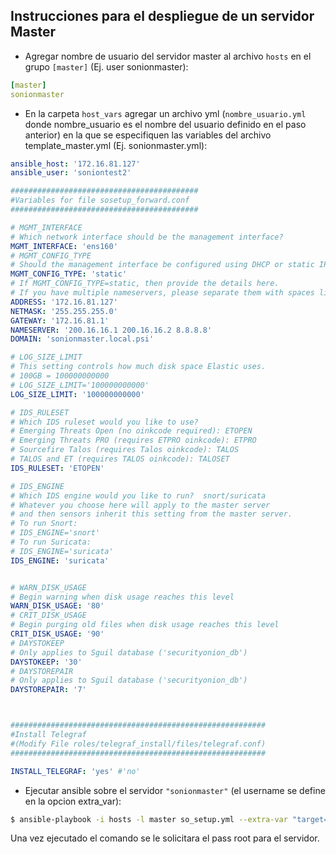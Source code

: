 ## Instrucciones para el despliegue de un servidor Master

*  Agregar nombre de usuario del servidor master al archivo `hosts` en el grupo `[master]` (Ej. user sonionmaster):

```yaml
[master]
sonionmaster
```
    
*  En la carpeta `host_vars` agregar un archivo yml (`nombre_usuario.yml` donde nombre_usuario es el nombre del usuario definido en el paso anterior) en la que se especifiquen las variables
   del archivo template_master.yml (Ej. sonionmaster.yml):
   
```yaml
ansible_host: '172.16.81.127'
ansible_user: 'soniontest2'

##########################################
#Variables for file sosetup_forward.conf
##########################################

# MGMT_INTERFACE
# Which network interface should be the management interface?
MGMT_INTERFACE: 'ens160'
# MGMT_CONFIG_TYPE
# Should the management interface be configured using DHCP or static IP?
MGMT_CONFIG_TYPE: 'static'
# If MGMT_CONFIG_TYPE=static, then provide the details here.
# If you have multiple nameservers, please separate them with spaces like this: NAMESERVER='192.168.204.2 192.168.204.3'
ADDRESS: '172.16.81.127'
NETMASK: '255.255.255.0'
GATEWAY: '172.16.81.1'
NAMESERVER: '200.16.16.1 200.16.16.2 8.8.8.8'
DOMAIN: 'sonionmaster.local.psi' 

# LOG_SIZE_LIMIT
# This setting controls how much disk space Elastic uses.
# 100GB = 100000000000
# LOG_SIZE_LIMIT='100000000000'
LOG_SIZE_LIMIT: '100000000000'

# IDS_RULESET
# Which IDS ruleset would you like to use?
# Emerging Threats Open (no oinkcode required): ETOPEN
# Emerging Threats PRO (requires ETPRO oinkcode): ETPRO
# Sourcefire Talos (requires Talos oinkcode): TALOS
# TALOS and ET (requires TALOS oinkcode): TALOSET
IDS_RULESET: 'ETOPEN'

# IDS_ENGINE
# Which IDS engine would you like to run?  snort/suricata
# Whatever you choose here will apply to the master server
# and then sensors inherit this setting from the master server.
# To run Snort:
# IDS_ENGINE='snort'
# To run Suricata:
# IDS_ENGINE='suricata'
IDS_ENGINE: 'suricata'


# WARN_DISK_USAGE
# Begin warning when disk usage reaches this level
WARN_DISK_USAGE: '80'
# CRIT_DISK_USAGE
# Begin purging old files when disk usage reaches this level
CRIT_DISK_USAGE: '90'
# DAYSTOKEEP
# Only applies to Sguil database ('securityonion_db')
DAYSTOKEEP: '30'
# DAYSTOREPAIR
# Only applies to Sguil database ('securityonion_db')
DAYSTOREPAIR: '7'



#########################################################
#Install Telegraf 
#(Modify File roles/telegraf_install/files/telegraf.conf)
#########################################################

INSTALL_TELEGRAF: 'yes' #'no'


```

*  Ejecutar ansible sobre el servidor `"sonionmaster"` (el username se define en la opcion extra_var):

```bash
$ ansible-playbook -i hosts -l master so_setup.yml --extra-var "target=sonionmaster" --ask-become-pass
```
Una vez ejecutado el comando se le solicitara el pass root para el servidor.